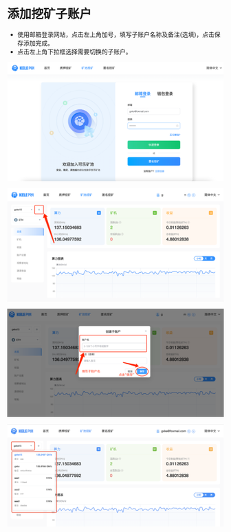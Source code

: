 # 添加挖矿子账户

* 使用邮箱登录网站，点击左上角加号，填写子账户名称及备注(选填)，点击保存添加完成。
* 点击左上角下拉框选择需要切换的子账户。

![](<../../.gitbook/assets/image (23).png>)

![](<../../.gitbook/assets/image (35).png>)

![](<../../.gitbook/assets/image (24).png>)

![](<../../.gitbook/assets/image (203).png>)
